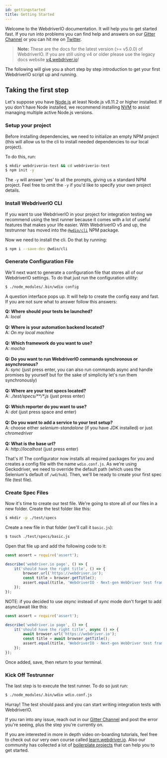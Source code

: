 ```yaml
---
id: gettingstarted
title: Getting Started
---
```


Welcome to the WebdriverIO documentation. It will help you to get started fast. If you run into problems you can find help and answers on our [Gitter Channel](https://gitter.im/webdriverio/webdriverio) or you can hit me on [Twitter](https://twitter.com/webdriverio).

> __Note:__ These are the docs for the latest version (>= v5.0.0) of WebdriverIO. If you are still using v4 or older please use the legacy docs website [v4.webdriver.io](http://v4.webdriver.io)!

The following will give you a short step by step introduction to get your first WebdriverIO script up and running.

## Taking the first step

Let's suppose you have [Node.js](http://nodejs.org/) at least Node.js v8.11.2 or higher installed. If you don't have Node installed, we recommend installing [NVM](https://github.com/creationix/nvm) to assist managing multiple active Node.js versions.

### Setup your project

Before installing dependencies, we need to initialize an empty NPM project (this will allow us to the cli to install needed dependencies to our local project).

To do this, run:

```sh
$ mkdir webdriverio-test && cd webdriverio-test
$ npm init -y
```

The `-y` will answer 'yes' to all the prompts, giving us a standard NPM project. Feel free to omit the `-y` if you'd like to specify your own project details.

### Install WebdriverIO CLI

If you want to use WebdriverIO in your project for integration testing we recommend using the test runner because it comes with a lot of useful features that makes your life easier. With WebdriverIO v5 and up, the testrunner has moved into the [`@wdio/cli`](https://www.npmjs.com/package/@wdio/cli) NPM package.

Now we need to install the cli. Do that by running:

```sh
$ npm i --save-dev @wdio/cli
```

### Generate Configuration File

We'll next want to generate a configuration file that stores all of our WebdriverIO settings. To do that just run the configuration utility:

```sh
$ ./node_modules/.bin/wdio config
```

A question interface pops up. It will help to create the config easy and fast. If you are not sure what to answer follow this answers:

__Q: Where should your tests be launched?__<br>
A: _local_<br>
<br>
__Q: Where is your automation backend located?__<br>
A: _On my local machine_<br>
<br>
__Q: Which framework do you want to use?__<br>
A: _mocha_<br>
<br>
__Q: Do you want to run WebdriverIO commands synchronous or asynchronous?__<br>
A: _sync_ (just press enter, you can also run commands async and handle promises by yourself but for the sake of simplicity let's run them synchronously)<br>
<br>
__Q: Where are your test specs located?__<br>
A: _./test/specs/**/*.js_ (just press enter)<br>
<br>
__Q: Which reporter do you want to use?__<br>
A: _dot_ (just press space and enter)<br>
<br>
__Q: Do you want to add a service to your test setup?__<br>
A: choose either _selenium-standalone_ (if you have JDK installed) or just _chromedriver_<br>
<br>
__Q: What is the base url?__<br>
A: _http://localhost_ (just press enter)<br>

That's it! The configurator now installs all required packages for you and creates a config file with the name `wdio.conf.js`. As we're using Geckodriver, we need to override the default path (which uses the Selenium's default of `/wd/hub`). Then, we'll be ready to create your first spec file (test file).

### Create Spec Files

Now it's time to create our test file. We're going to store all of our files in a new folder. Create the test folder like this:

```sh
$ mkdir -p ./test/specs
```

Create a new file in that folder (we'll call it `basic.js`):

```sh
$ touch ./test/specs/basic.js
```

Open that file up and add the following code to it:

```js
const assert = require('assert');

describe('webdriver.io page', () => {
    it('should have the right title', () => {
        browser.url('https://webdriver.io');
        const title = browser.getTitle();
        assert.equal(title, 'WebdriverIO · Next-gen WebDriver test framework for Node.js');
    });
});
```

NOTE: if you decided to use _async_ instead of _sync_ mode don't forget to add async/await like this:

```js
const assert = require('assert');

describe('webdriver.io page', () => {
    it('should have the right title', async () => {
        await browser.url('https://webdriver.io');
        const title = await browser.getTitle();
        assert.equal(title, 'WebdriverIO · Next-gen WebDriver test framework for Node.js');
    });
});
```


Once added, save, then return to your terminal.

### Kick Off Testrunner

The last step is to execute the test runner. To do so just run:

```sh
$ ./node_modules/.bin/wdio wdio.conf.js
```

Hurray! The test should pass and you can start writing integration tests with WebdriverIO.

If you ran into any issue, reach out in our [Gitter Channel](https://gitter.im/webdriverio/webdriverio) and post the error you're seeing, plus the step you're currently on.

If you are interested in more in depth video on-boarding tutorials, feel free to check out our very own course called [learn.webdriver.io](https://learn.webdriver.io/?coupon=wdio). Also our community has collected a lot of [boilerplate projects](BoilerplateProjects.md) that can help you to get started.
